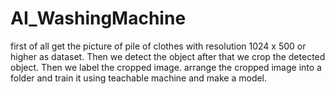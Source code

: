 # AI_WashingMachine
first of all get the picture of pile of clothes with resolution 1024 x 500 or higher as dataset.
Then we detect the object after that we crop the detected object.
Then we label the cropped image.
arrange the cropped image into a folder and train it using teachable machine and make a model.
